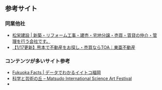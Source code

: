 ## 参考サイト

### 同業他社
- [松栄建設 | 新築・リフォーム工事・建売・宅地分譲・売買・賃貸の仲介・管理を行う会社です。](https://syo-ei.com/)
- [【1/17更新】熊本で不動産をお探し・売買ならTOA｜東亜不動産](https://www.toa-estate.co.jp/)

### コンテンツが多いサイト参考
- [Fukuoka Facts | データでわかるイイトコ福岡](http://facts.city.fukuoka.lg.jp/)
- [科学と芸術の丘 – Matsudo International Science Art Festival](https://science-art-matsudo.net/)
- 
